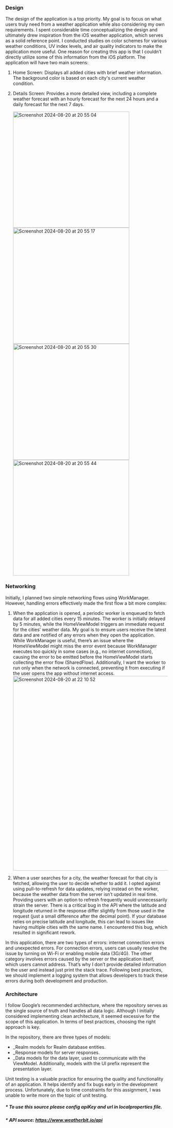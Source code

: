 ### Design

The design of the application is a top priority. My goal is to focus on what users truly need from a weather application while also considering my own requirements. I spent considerable time conceptualizing the design and ultimately drew inspiration from the iOS weather application, which serves as a solid reference point.
I conducted studies on color schemes for various weather conditions, UV index levels, and air quality indicators to make the application more useful. One reason for creating this app is that I couldn’t directly utilize some of this information from the iOS platform.
The application will have two main screens:
1. Home Screen: Displays all added cities with brief weather information. The background color is based on each city's current weather condition.
2. Details Screen: Provides a more detailed view, including a complete weather forecast with an hourly forecast for the next 24 hours and a daily forecast for the next 7 days.
 
   <img width="361" alt="Screenshot 2024-08-20 at 20 55 04" src="https://github.com/user-attachments/assets/8566d192-d3f2-45f4-9838-0876665f8cc1"><img width="361" alt="Screenshot 2024-08-20 at 20 55 17" src="https://github.com/user-attachments/assets/b2a80e7a-e0c3-43b2-845d-b0163b3fcfcd">
   <img width="361" alt="Screenshot 2024-08-20 at 20 55 30" src="https://github.com/user-attachments/assets/6a1abfb0-509a-4aa6-9efe-e48bd9426661"><img width="360" alt="Screenshot 2024-08-20 at 20 55 44" src="https://github.com/user-attachments/assets/a4e6cbd4-5588-45e7-8451-27e2eff0ee1b">



### Networking

Initially, I planned two simple networking flows using WorkManager. However, handling errors effectively made the first flow a bit more complex:
1. When the application is opened, a periodic worker is enqueued to fetch data for all added cities every 15 minutes. The worker is initially delayed by 5 minutes, while the HomeViewModel triggers an immediate request for the cities’ weather data. My goal is to ensure users receive the latest data and are notified of any errors when they open the application. While WorkManager is useful, there’s an issue where the HomeViewModel might miss the error event because WorkManager executes too quickly in some cases (e.g., no internet connection), causing the error to be emitted before the HomeViewModel starts collecting the error flow (SharedFlow). Additionally, I want the worker to run only when the network is connected, preventing it from executing if the user opens the app without internet access.
                               <img width="605" alt="Screenshot 2024-08-20 at 22 10 52" src="https://github.com/user-attachments/assets/924f6c4a-27e9-47a4-b0ff-5bdc11e8e480">

                                    
2. When a user searches for a city, the weather forecast for that city is fetched, allowing the user to decide whether to add it.
I opted against using pull-to-refresh for data updates, relying instead on the worker, because the weather data from the server isn’t updated in real time. Providing users with an option to refresh frequently would unnecessarily strain the server.
There is a critical bug in the API where the latitude and longitude returned in the response differ slightly from those used in the request (just a small difference after the decimal point). If your database relies on precise latitude and longitude, this can lead to issues like having multiple cities with the same name. I encountered this bug, which resulted in significant rework.

In this application, there are two types of errors: internet connection errors and unexpected errors. For connection errors, users can usually resolve the issue by turning on Wi-Fi or enabling mobile data (3G/4G). The other category involves errors caused by the server or the application itself, which users cannot address. That’s why I don’t provide detailed information to the user and instead just print the stack trace. Following best practices, we should implement a logging system that allows developers to track these errors during both development and production.

### Architecture

I follow Google’s recommended architecture, where the repository serves as the single source of truth and handles all data logic. Although I initially considered implementing clean architecture, it seemed excessive for the scope of this application. In terms of best practices, choosing the right approach is key.

In the repository, there are three types of models:
* _Realm models for Realm database entities.
* _Response models for server responses.
* _Data models for the data layer, used to communicate with the ViewModel.
Additionally, models with the UI prefix represent the presentation layer.


Unit testing is a valuable practice for ensuring the quality and functionality of an application. It helps identify and fix bugs early in the development process. Unfortunately, due to time constraints for this assignment, I was unable to write more on the topic of unit testing.

##### * To use this source please config apiKey and url in localproperties file.
##### * API source: https://www.weatherbit.io/api
